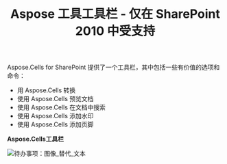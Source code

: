 ﻿---
title: Aspose 工具工具栏 - 仅在 SharePoint 2010 中受支持
type: docs
weight: 50
url: /zh/sharepoint/aspose-tools-toolbar-only-supported-in-sharepoint-2010/
---
Aspose.Cells for SharePoint 提供了一个工具栏，其中包括一些有价值的选项和命令：

- 用 Aspose.Cells 转换
- 使用 Aspose.Cells 预览文档
- 使用 Aspose.Cells 在文档中搜索
- 使用 Aspose.Cells 添加水印
- 使用 Aspose.Cells 添加页脚

**Aspose.Cells工具栏**

![待办事项：图像_替代_文本](aspose-tools-toolbar-only-supported-in-sharepoint-2010_1.png)
